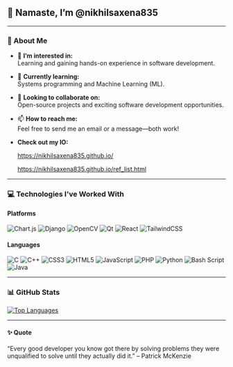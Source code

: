 ## 👋 Namaste, I’m @nikhilsaxena835  
---

### 👀 About Me  
- 🔭 **I’m interested in:**  
  Learning and gaining hands-on experience in software development.  
- 🌱 **Currently learning:**  
  Systems programming and Machine Learning (ML).  
- 💞️ **Looking to collaborate on:**  
  Open-source projects and exciting software development opportunities.  
- 📫 **How to reach me:**  
  Feel free to send me an email or a message—both work!
- **Check out my IO:**
  
     https://nikhilsaxena835.github.io/
  
     https://nikhilsaxena835.github.io/ref_list.html
  

---

### 💻 Technologies I've Worked With  

#### Platforms  
![Chart.js](https://img.shields.io/badge/chart.js-F5788D.svg?style=for-the-badge&logo=chart.js&logoColor=white)  ![Django](https://img.shields.io/badge/django-%23092E20.svg?style=for-the-badge&logo=django&logoColor=white)  ![OpenCV](https://img.shields.io/badge/opencv-%23white.svg?style=for-the-badge&logo=opencv&logoColor=white)  ![Qt](https://img.shields.io/badge/Qt-%23217346.svg?style=for-the-badge&logo=Qt&logoColor=white)  ![React](https://img.shields.io/badge/react-%2320232a.svg?style=for-the-badge&logo=react&logoColor=%2361DAFB)  ![TailwindCSS](https://img.shields.io/badge/tailwindcss-%2338B2AC.svg?style=for-the-badge&logo=tailwind-css&logoColor=white)  

#### Languages  
![C](https://img.shields.io/badge/c-%2300599C.svg?style=for-the-badge&logo=c&logoColor=white)  ![C++](https://img.shields.io/badge/c++-%2300599C.svg?style=for-the-badge&logo=c%2B%2B&logoColor=white)  ![CSS3](https://img.shields.io/badge/css3-%231572B6.svg?style=for-the-badge&logo=css3&logoColor=white)  ![HTML5](https://img.shields.io/badge/html5-%23E34F26.svg?style=for-the-badge&logo=html5&logoColor=white)  ![JavaScript](https://img.shields.io/badge/javascript-%23323330.svg?style=for-the-badge&logo=javascript&logoColor=%23F7DF1E)  ![PHP](https://img.shields.io/badge/php-%23777BB4.svg?style=for-the-badge&logo=php&logoColor=white)  ![Python](https://img.shields.io/badge/python-3670A0?style=for-the-badge&logo=python&logoColor=ffdd54)  ![Bash Script](https://img.shields.io/badge/bash_script-%23121011.svg?style=for-the-badge&logo=gnu-bash&logoColor=white)  ![Java](https://img.shields.io/badge/java-%23ED8B00.svg?style=for-the-badge&logo=openjdk&logoColor=white)  

---

### 📊 GitHub Stats  
[![Top Languages](https://github-readme-stats.vercel.app/api/top-langs/?username=nikhilsaxena835&theme=blue-green)](https://github.com/nikhilsaxena835/github-readme-stats)  

---

#### ✨ Quote  
“Every good developer you know got there by solving problems they were unqualified to solve until they actually did it.” – Patrick McKenzie  

